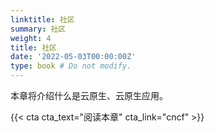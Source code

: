 ```yaml
---
linktitle: 社区
summary: 社区
weight: 4
title: 社区
date: '2022-05-03T00:00:00Z'
type: book # Do not modify.
---
```


本章将介绍什么是云原生、云原生应用。

{{< cta cta_text="阅读本章" cta_link="cncf" >}}

